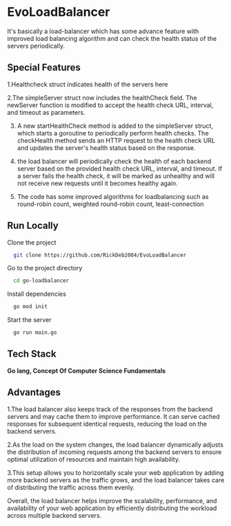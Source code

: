 
# EvoLoadBalancer

It's basically a load-balancer which has some advance feature with improved load balancing algorithm and can check the health status of the servers periodically.


## Special Features
1.Healthcheck struct indicates health of the servers here

2.The simpleServer struct now includes the healthCheck field. The newServer function is modified to accept the health check URL, interval, and timeout as parameters.

3. A new startHealthCheck method is added to the simpleServer struct, which starts a goroutine to periodically perform health checks. The checkHealth method sends an HTTP request to the health check URL and updates the server's health status based on the response.

4. the load balancer will periodically check the health of each backend server based on the provided health check URL, interval, and timeout. If a server fails the health check, it will be marked as unhealthy and will not receive new requests until it becomes healthy again.

5. The code has some improved algorithms for loadbalancing such as round-robin count, weighted round-robin count, least-connection





## Run Locally

Clone the project

```bash
  git clone https://github.com/RickDeb2004/EvoLoadBalancer
```

Go to the project directory

```bash
  cd go-loadbalancer
```

Install dependencies

```bash
  go mod init
```

Start the server

```bash
  go run main.go
```


## Tech Stack

**Go lang, Concept Of Computer Science Fundamentals**


## Advantages
1.The load balancer also keeps track of the responses from the backend servers and may cache them to improve performance. It can serve cached responses for subsequent identical requests, reducing the load on the backend servers.

2.As the load on the system changes, the load balancer dynamically adjusts the distribution of incoming requests among the backend servers to ensure optimal utilization of resources and maintain high availability.

3.This setup allows you to horizontally scale your web application by adding more backend servers as the traffic grows, and the load balancer takes care of distributing the traffic across them evenly.

Overall, the load balancer helps improve the scalability, performance, and availability of your web application by efficiently distributing the workload across multiple backend servers.




